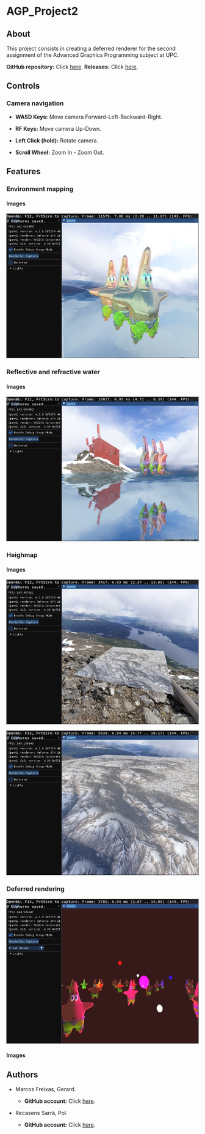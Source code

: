 # AGP_Project2

## About

This project consists in creating a deferred renderer for the second assignment of the Advanced Graphics Programming subject at UPC.

**GitHub repository:** Click [here](https://github.com/vsRushy/AGP_Project2).
**Releases:** Click [here](https://github.com/vsRushy/AGP_Project2/releases).

## Controls

### Camera navigation

- **WASD Keys:** Move camera Forward-Left-Backward-Right.

- **RF Keys:** Move camera Up-Down.

- **Left Click (hold):** Rotate camera.

- **Scroll Wheel:** Zoom In - Zoom Out.

## Features

### Environment mapping

#### Images

![Environment mapping](https://github.com/vsRushy/AGP_Project2/blob/main/docs/Environment_Mapping.jpg "Environment mapping")

### Reflective and refractive water

#### Images

![Reflective and refractive water](https://github.com/vsRushy/AGP_Project2/blob/main/docs/ReflectiveRefractive_Water.jpg "Reflective and refractive water")

### Heighmap

#### Images

![Heightmap 1](https://github.com/vsRushy/AGP_Project2/blob/main/docs/Heightmap_1.jpg "Heightmap 1")

![Heightmap 2](https://github.com/vsRushy/AGP_Project2/blob/main/docs/Heightmap_2.jpg "Heightmap 2")

### Deferred rendering

![Deferred Rendering](https://github.com/vsRushy/AGP_Project2/blob/main/docs/Deferred_Rendering.jpg "Deferred Rendering")

#### Images

## Authors

- Marcos Freixas, Gerard.
  - **GitHub account:** Click [here](https://github.com/vsRushy).

- Recasens Sarrà, Pol.
  - **GitHub account:** Click [here](https://github.com/PolRecasensSarra).
